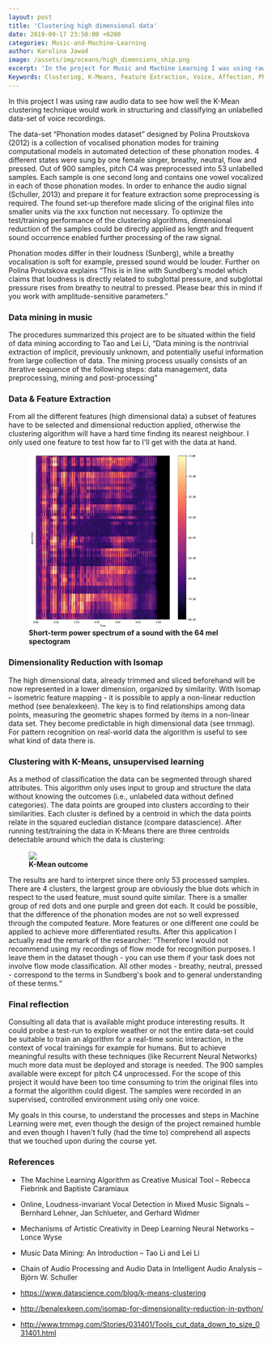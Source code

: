 ```yaml
---
layout: post
title: 'Clustering high dimensional data'
date: 2019-09-17 23:50:00 +0200
categories: Music-and-Machine-Learning
author: Karolina Jawad
image: /assets/img/oceans/high_dimensions_ship.png
excerpt: 'In the project for Music and Machine Learning I was using raw audio data to see how well the K-Mean clustering technique would work for structuring and classifying an unlabelled data-set of voice recordings. '
Keywords: Clustering, K-Means, Feature Extraction, Voice, Affection, Phonation, Creativity, Vowels, Data Mining, Unsupervised Learning, Vocal Training, Mel Spektrogram
---
```


In this project I was using raw audio data to see how well the K-Mean clustering technique would work in structuring and classifying an unlabelled data-set of voice recordings. 

The data-set “Phonation modes dataset” designed by Polina Proutskova (2012) is a collection of vocalised phonation modes for training computational models in automated detection of these phonation modes. 4 different states were sung by one female singer, breathy, neutral, flow and pressed. Out of 900 samples, pitch C4 was preprocessed into 53 unlabelled samples. Each sample is one second long and contains one vowel vocalized in each of those phonation modes. In order to enhance the audio signal (Schuller, 2013) and prepare it for feature extraction some preprocessing is required. The found set-up therefore made slicing of the original files into smaller units via the xxx function not necessary. To optimize the test/training performance of the clustering algorithms, dimensional reduction of the samples could be directly applied as length and frequent sound occurrence enabled further processing of the raw signal. 

Phonation modes differ in their loudness (Sunberg), while a breathy vocalisation is soft for example, pressed sound would be louder. Further on Polina Proutskova explains 
“This is in line with Sundberg's model which claims that loudness is directly related to subglottal pressure, and subglottal pressure rises from breathy to neutral to pressed. Please bear this in mind if you work with amplitude-sensitive parameters.”


### Data mining in music
The procedures summarized this project are to be situated within the field of data mining according to Tao and Lei Li,
“Data mining is the nontrivial extraction of implicit, previously unknown, and potentially useful information from large collection of data. The mining process usually consists of an iterative sequence of the following steps: data management, data preprocessing, mining and post-processing”


### Data & Feature Extraction
From all the different features (high dimensional data) a subset of features have to be selected and dimensional reduction applied, otherwise the clustering algorithm will have a hard time finding its nearest neighbour. I only used one feature to test how far to I'll get with the data at hand.

<figure>
<img src="/assets/img/oceans/features.png" width = "80%" align="center" />
<figcaption><strong>Short-term power spectrum of a sound with the 64 mel spectogram</strong></figcaption>
</figure>


### Dimensionality Reduction with Isomap
The high dimensional data, already trimmed and sliced beforehand will be now represented in a lower dimension, organized by similarity. With Isomap – isometric feature mapping - it is possible to apply a non-linear reduction method (see benalexkeen). The key is to find relationships among data points, measuring the geometric shapes formed by items in a non-linear data set. They become predictable in high dimensional data (see trnmag). For pattern recognition on real-world data the algorithm is useful to see what kind of data there is. 


### Clustering with K-Means, unsupervised learning
As a method of classification the data can be segmented through shared attributes. This algorithm only uses input to group and structure the data without knowing the outcomes (i.e., unlabeled data without defined categories). The data points are grouped into clusters according to their similarities. Each cluster is defined by a centroid in which the data points relate  in the squared eucledian distance (compare datascience). 
After running test/training the data in K-Means there are three centroids detectable around which the data is clustering:

<figure>
<img src="/assets/img/oceans/clusterin.png" width = "80%" align="center" />
<figcaption><strong>K-Mean outcome</strong></figcaption>
</figure>

The results are hard to interpret since there only 53 processed samples. There are 4 clusters, the largest group are obviously the blue dots which in respect to the used feature, must sound quite similar. There is a smaller group of red dots and one purple and green dot each. 
It could be possible, that the difference of the phonation modes are not so well expressed through the computed feature. More features or one different one could be applied to achieve more differentiated results.
After this application I actually read the remark of the researcher:
“Therefore I would not recommend using my recordings of flow mode for recognition purposes. I leave them in the dataset though - you can use them if your task does not involve flow mode classification. All other modes - breathy, neutral, pressed - correspond to the terms in Sundberg's book and to general understanding of these terms.“


### Final reflection
Consulting all data that is available might produce interesting results. It could probe a test-run to explore weather or not the entire data-set could be suitable to train an algorithm for a real-time sonic interaction, in the context of vocal trainings for example for humans. But to achieve meaningful results with these techniques (like Recurrent Neural Networks) much more data must be deployed and storage is needed. The 900 samples available were except for pitch C4 unprocessed. For the scope of this project it would have been too time consuming to trim the original files into a format the algorithm could digest. The samples were recorded in an supervised, controlled environment using only one voice. 

My goals in this course, to understand the processes and steps in Machine Learning were met, even though the design of the project remained humble and even though I haven't fully (had the time to) comprehend all aspects that we touched upon during the course yet. 

### References
* The Machine Learning Algorithm as Creative Musical Tool – Rebecca Fiebrink and Baptiste Caramiaux  

* Online, Loudness-invariant Vocal Detection in Mixed Music Signals – Bernhard Lehner, Jan Schlueter, and Gerhard Widmer  

* Mechanisms of Artistic Creativity in Deep Learning Neural Networks – Lonce Wyse  

* Music Data Mining: An Introduction – Tao Li and Lei Li  

* Chain of Audio Processing and Audio Data in Intelligent Audio Analysis – Björn W. Schuller  

* https://www.datascience.com/blog/k-means-clustering  

* http://benalexkeen.com/isomap-for-dimensionality-reduction-in-python/  

* http://www.trnmag.com/Stories/031401/Tools_cut_data_down_to_size_031401.html  
